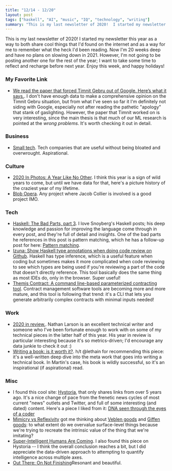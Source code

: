 ```yaml
---
title: "12/14 - 12/20"
layout: post
tags: ["haskell", "AI", "music", "IQ", "technology", "writing"]
summary: "This is my last newsletter of 2020!  I started my newsletter this year as a way to both share cool things that I'd found on the internet and as a way for me to remember what the heck I'd been reading.  Now I'm 20 weeks deep and have no plans on slowing down in 2021.  However, I'm not going to be posting another one for the rest of the year; I want to take some time to reflect and recharge before next year.  Enjoy this week, and happy holidays!"
---
```


This is my last newsletter of 2020!  I started my newsletter this year as a way to both share cool things that I'd found on the internet and as a way for me to remember what the heck I'd been reading.  Now I'm 20 weeks deep and have no plans on slowing down in 2021.  However, I'm not going to be posting another one for the rest of the year; I want to take some time to reflect and recharge before next year.  Enjoy this week, and happy holidays!

### My Favorite Link

* [We read the paper that forced Timnit Gebru out of Google. Here’s what it says.](https://www.technologyreview.com/2020/12/04/1013294/google-ai-ethics-research-paper-forced-out-timnit-gebru).  I don't have enough data to make a comprehensive opinion on the Timnit Gebru situation, but from what I've seen so far it I'm definitely not siding with Google, especially not after reading the pathetic "apology" that stank of gaslighting.  However, the paper that Timnit worked on is very interesting, since the main thesis is that much of our ML research is pointed at the _wrong problems_.  It's worth checking it out in detail.

### Business

* [Small tech](https://scattered-thoughts.net/writing/small-tech/).  Tech companies that are useful without being bloated and overwrought.  Aspirational.

### Culture

* [2020 In Photos: A Year Like No Other](https://www.nytimes.com/interactive/2020/world/year-in-pictures.html).  I think this year is a sign of wild years to come, but until we have data for that, here's a picture history of the craziest year of my lifetime.
* [Blob Opera](https://artsandculture.google.com/experiment/blob-opera/AAHWrq360NcGbw).  Any project where Jacob Collier is involved is a good project IMO.

### Tech

* [Haskell: The Bad Parts, part 3](https://www.snoyman.com/blog/2020/12/haskell-bad-parts-3).  I love Snoyberg's Haskell posts; his deep knowledge and passion for improving the language come through in every post, and they're full of detail and insights.  One of the bad parts he references in this post is pattern matching, which he has a follow-up post for here: [Pattern matching](https://www.fpcomplete.com/blog/pattern-matching/).
* [Izuna: Show Haskell type annotations when doing code review on Github](https://github.com/matsumonkie/izuna).  Haskell has type inference, which is a useful feature when coding but sometimes makes it more complicated when code reviewing to see which types are being used if you're reviewing a part of the code that doesn't directly reference.  This tool basically does the same thing as most IDEs do, only in the browser.  Super useful!
* [Themis Contract: A command line-based parameterized contracting tool](https://github.com/informalsystems/themis-contract).  Contract management software tools are becoming more and more mature, and this tool is following that trend: it's a CLI that lets you generate arbitrarily complex contracts with minimal inputs needed!  

### Work

* [2020 in review.](https://lethain.com/2020-in-review/).  Nathan Larson is an excellent technical writer and someone who I've been fortunate enough to work with on some of my technical pieces in the latter half of this year.  His year in review is particular interesting because it's so metrics-driven; I'd encourage any data junkie to check it out :)
* [Writing a book: is it worth it?](https://martin.kleppmann.com/2020/09/29/is-book-writing-worth-it.html).  h/t @lethain for recommending this piece: it's a well-written deep dive into the meta work that goes into writing a technical book.  In Martin's case, his book is wildly successful, so it's an inspirational (if aspirational) read.

### Misc

* I found this cool site: [Hystoria](https://hystoria.100millionbooks.org/), that only shares links from over 5 years ago.  It's a nice change of pace from the frenetic news cycles of most current "news" outlets and Twitter, and full of some interesting (and dated) content.  Here's a piece I liked from it: [DNA seen through the eyes of a coder](https://berthub.eu/amazing-dna/)
* [Mimicry vs Reflexivity](https://www.swyx.io/mimicry-reflexivity/) got me thinking about [Veblen goods](https://en.wikipedia.org/wiki/Veblen_good) and [Giffen goods](https://en.wikipedia.org/wiki/Giffen_good): to what extent do we overvalue surface-level things because we're trying to recreate the intrinsic value of the thing that we're imitating?
* [Super-Intelligent Humans Are Coming](http://nautil.us/issue/18/genius/super_intelligent-humans-are-coming).  I also found this piece on Hystoria -- I think the overall conclusion reaches a bit, but I did appreciate the data-driven approach to attempting to quantify intelligence across multiple axes.
* [Out There: On Not Finishing](https://longreads.com/2020/09/08/out-there-on-not-finishing/)Resonant and beautiful.
